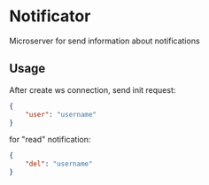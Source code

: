 # Notificator
Microserver for send information about notifications

## Usage

After create ws connection, send init request:
```json
{
    "user": "username"
}
```
for "read" notification:


```json
{
    "del": "username"
}
```

